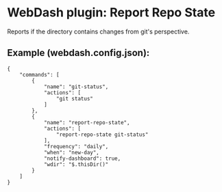 <h1>WebDash plugin: Report Repo State</h2>
Reports if the directory contains changes from git's perspective.
<h2>Example (webdash.config.json):</h2>
<pre><code>{
    "commands": [
        {
            "name": "git-status",
            "actions": [
                "git status"
            ]
        },
        {
            "name": "report-repo-state",
            "actions": [
                "report-repo-state git-status"
            ],
            "frequency": "daily",
            "when": "new-day",
            "notify-dashboard": true,
            "wdir": "$.thisDir()"
        }
    ]
}</code></pre>
